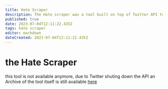 ```yaml
---
title: Hate Scraper
description: The Hate scraper was a tool built on top of Twitter API to automatically find hate on twitter
published: true
date: 2023-07-04T12:11:22.435Z
tags: hate scraper
editor: markdown
dateCreated: 2023-07-04T12:11:22.435Z
---
```


# the Hate Scraper

this tool is not available anymore, due to Twitter shuting down the API
an Archive of the tool itself is still available [here](https://web.archive.org/web/20230323121647/https://osintukraine.com/hate-scraper/)

